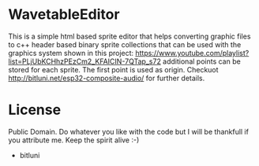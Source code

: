 # WavetableEditor

This is a simple html based sprite editor that helps converting graphic files to
c++ header based binary sprite collections that can be used with the graphics system shown in this project:
https://www.youtube.com/playlist?list=PLjUbKCHhzPEzCm2_KFAICIN-7QTap_s72
additional points can be stored for each sprite. The first point is used as origin.
Checkuot http://bitluni.net/esp32-composite-audio/ for further details.

# License

Public Domain. Do whatever you like with the code but I will be thankfull 
if you attribute me. Keep the spirit alive :-)

- bitluni